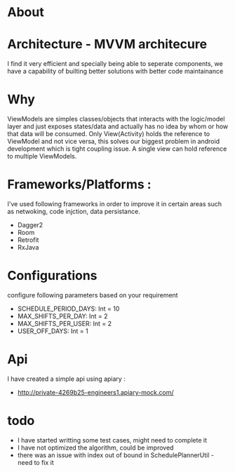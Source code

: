 # About 

# Architecture - MVVM architecure
I find it very efficient and specially being able to seperate components, we have a capability of builting better solutions with better code maintainance

# Why 
ViewModels are simples classes/objects that interacts with the logic/model layer and just exposes states/data and actually has no idea by whom or how that data will be consumed. Only View(Activity) holds the reference to ViewModel and not vice versa, this solves our biggest problem in android development which is tight coupling issue. A single view can hold reference to multiple ViewModels.

# Frameworks/Platforms :
I've used following frameworks in order to improve it in certain areas such as netwoking, code injction, data persistance.

- Dagger2 
- Room
- Retrofit
- RxJava

# Configurations
configure following parameters based on your requirement
  - SCHEDULE_PERIOD_DAYS: Int = 10
  - MAX_SHIFTS_PER_DAY: Int = 2
  - MAX_SHIFTS_PER_USER: Int = 2
  - USER_OFF_DAYS: Int = 1


# Api
I have created a simple api using apiary :
- http://private-4269b25-engineers1.apiary-mock.com/

# todo
- I have started writting some test cases, might need to complete it
- I have not optimized the algorithm, could be improved
- there was an issue with index out of bound in SchedulePlannerUtil - need to fix it
